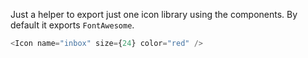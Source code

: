 Just a helper to export just one icon library using the components. By default it exports `FontAwesome`.

```js
<Icon name="inbox" size={24} color="red" />
``` 